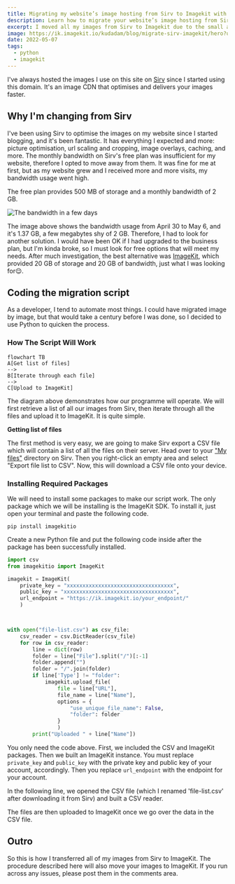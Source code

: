 ```yaml
---
title: Migrating my website’s image hosting from Sirv to Imagekit with Python
description: Learn how to migrate your website’s image hosting from Sirv to Imagekit with this step-by-step guide using Python. Improve your website’s performance and user experience with ease!
excerpt: I moved all my images from Sirv to Imagekit due to the small amount of bandwidth for the free account. The process wasn’t tedious because I automated everything with Python
image: https://ik.imagekit.io/kudadam/blog/migrate-sirv-imagekit/hero?updatedAt=1685719291353
date: 2022-05-07
tags:
  - python
  - imagekit
---
```


I've always hosted the images I use on this site on [Sirv](https://sirv.com/) since I started using this domain. It's an image CDN that optimises and delivers your images faster.

## Why I'm changing from Sirv

I've been using Sirv to optimise the images on my website since I started blogging, and it's been fantastic. It has everything I expected and more: picture optimisation, url scaling and cropping, image overlays, caching, and more. The monthly bandwidth on Sirv's free plan was insufficient for my website, therefore I opted to move away from them. It was fine for me at first, but as my website grew and I received more and more visits, my bandwidth usage went high.

The free plan provides 500 MB of storage and a monthly bandwidth of 2 GB.

![The bandwidth in a few days](https://ik.imagekit.io/kudadam/blog/migrate-sirv-imagekit/sirv-bandwidth-in-few-days.png)

The image above shows the bandwidth usage from April 30 to May 6, and it's 1.37 GB, a few megabytes shy of 2 GB. Therefore, I had to look for another solution. I would have been OK if I had upgraded to the business plan, but I'm kinda broke, so I must look for free options that will meet my needs. After much investigation, the best alternative was [ImageKit](https://imagekit.io/), which provided 20 GB of storage and 20 GB of bandwidth, just what I was looking for:relieved:.

## Coding the migration script

As a developer, I tend to automate most things. I could have migrated image by image, but that would take a century before I was done, so I decided to use Python to quicken the process.

### How The Script Will Work

```mermaid
flowchart TB
A[Get list of files]
-->
B[Iterate through each file]
-->
C[Upload to ImageKit]
```

The diagram above demonstrates how our programme will operate. We will first retrieve a list of all our images from Sirv, then iterate through all the files and upload it to ImageKit. It is quite simple.

**Getting list of files**

The first method is very easy, we are going to make Sirv export a CSV file which will contain a list of all the files on their server. Head over to your ["My files"](https://my.sirv.com/#/browse/) directory on Sirv. Then you right-click an empty area and select "Export file list to CSV".
Now, this will download a CSV file onto your device.

### Installing Required Packages

We will need to install some packages to make our script work. The only package which we will be installing is the ImageKit SDK.
To install it, just open your terminal and paste the following code.

```shell
pip install imagekitio
```

Create a new Python file and put the following code inside after the package has been successfully installed.

```python
import csv
from imagekitio import ImageKit

imagekit = ImageKit(
	private_key = "xxxxxxxxxxxxxxxxxxxxxxxxxxxxxxxxxx",
	public_key = "xxxxxxxxxxxxxxxxxxxxxxxxxxxxxxxxxxx",
	url_endpoint = "https://ik.imagekit.io/your_endpoint/"
	)



with open("file-list.csv") as csv_file:
	csv_reader = csv.DictReader(csv_file)
	for row in csv_reader:
		line = dict(row)
		folder = line["File"].split("/")[:-1]
		folder.append("")
		folder = "/".join(folder)
		if line['Type'] != "folder":
			imagekit.upload_file(
				file = line["URL"],
				file_name = line["Name"],
				options = {
					"use_unique_file_name": False,
					"folder": folder
				}
				)
		print("Uploaded " + line["Name"])
```

You only need the code above. First, we included the CSV and ImageKit packages. Then we built an ImageKit instance. You must replace `private_key` and `public_key` with the private key and public key of your account, accordingly. Then you replace `url_endpoint` with the endpoint for your account.

In the following line, we opened the CSV file (which I renamed 'file-list.csv' after downloading it from Sirv) and built a CSV reader.

The files are then uploaded to ImageKit once we go over the data in the CSV file.

## Outro

So this is how I transferred all of my images from Sirv to ImageKit. The procedure described here will also move your images to ImageKit. If you run across any issues, please post them in the comments area.